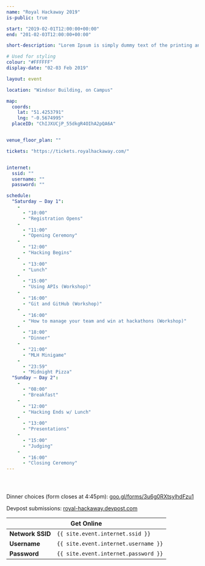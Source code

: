 ```yaml
---
name: "Royal Hackaway 2019"
is-public: true

start: "2019-02-01T12:00:00+00:00"
end: "201-02-03T12:00:00+00:00"

short-description: "Lorem Ipsum is simply dummy text of the printing and typesetting industry. Lorem Ipsum has been the industry's standard dummy text ever since the 1500s."

# Used for styling
colour: "#FFFFFF"
display-date: "02-03 Feb 2019"

layout: event

location: "Windsor Building, on Campus"

map:
  coords:
    lat: "51.4253791"
    lng: "-0.5674995"
  placeID: "ChIJXUCjP_55dkgR4OIhA2pQA6A"


venue_floor_plan: ""

tickets: "https://tickets.royalhackaway.com/"


internet:
  ssid: ""
  username: ""
  password: ""

schedule:
  "Saturday — Day 1":
    -
      - "10:00"
      - "Registration Opens"
    -
      - "11:00"
      - "Opening Ceremony"
    -
      - "12:00"
      - "Hacking Begins"
    -
      - "13:00"
      - "Lunch"
    -
      - "15:00"
      - "Using APIs (Workshop)"
    -
      - "16:00"
      - "Git and GitHub (Workshop)"
    -
      - "16:00"
      - "How to manage your team and win at hackathons (Workshop)"
    -
      - "18:00"
      - "Dinner"
    -
      - "21:00"
      - "MLH Minigame"
    -
      - "23:59"
      - "Midnight Pizza"
  "Sunday — Day 2":
    -
      - "08:00"
      - "Breakfast"
    -
      - "12:00"
      - "Hacking Ends w/ Lunch"
    -
      - "13:00"
      - "Presentations"
    -
      - "15:00"
      - "Judging"
    -
      - "16:00"
      - "Closing Ceremony"
---
```

<section id="countdown">
  <div class="container inner-top-md">
    <div class="row">
      <div class="col-md-8 col-sm-9 center-block text-center">
        <header id="countdown-1"></header>
      </div>
    </div>
  </div>
</section>

<section id="text">
  <div class="container inner-top-md">
    <div class="row">
      <div class="col-md-8 col-sm-9 center-block text-center">
        <p>
          Dinner choices (form closes at 4:45pm): <a href="https://goo.gl/forms/3u6g0RXtsylhdFzu1">goo.gl/forms/3u6g0RXtsylhdFzu1</a>
        </p><p>
          Devpost submissions: <a href="https://royal-hackaway.devpost.com/">royal-hackaway.devpost.com</a>
        </p>
      </div>
    </div>
  </div>
</section>

<section id="internet">
  <div class="container inner-sm">
    <div class="row">
      <div class="col-md-4 center-block text-center">
        <table class="table table-bordered table-striped">
          <thead>
            <tr>
              <th class="text-center" colspan="2">Get Online</th>
            </tr>
          </thead>
          <tbody>
            <tr>
              <td><b>Network SSID</b></td>
              <td><code>{{ site.event.internet.ssid }}</code></td>
            </tr>
            <tr>
              <td><b>Username</b></td>
              <td><code>{{ site.event.internet.username }}</code></td>
            </tr>
            <tr>
              <td><b>Password</b></td>
              <td><code>{{ site.event.internet.password }}</code></td>
            </tr>
          </tbody>
        </table>
      </div>
    </div>
  </div>
</section>

<section id="map" class="height-sm"></section>

<script src="https://cdn.rawgit.com/HugoGiraudel/Countdown.js/master/countdown.js"></script>
<script type="text/javascript">
var c1 = new Countdown({
  selector: '#countdown-1',
  msgBefore: '<h1 id="countdown-2"></h1><p>until the hacking begins</p>',
  msgAfter: '<h1>It\'s all over now.</h1>',
  msgPattern: '<h1>{hours} hours {minutes} minutes {seconds} seconds</h1><p>left to hack</p>',
  dateStart: new Date('2018-01-13T12:00:00+00:00'),
  dateEnd: new Date('2018-01-14T12:00:00+00:00')
}), c2 = new Countdown({
  selector: '#countdown-2',
  msgBefore: '',
  msgAfter: '',
  msgPattern: '{hours} hours {minutes} minutes {seconds} seconds',
  dateStart: new Date(),
  dateEnd: new Date('2018-01-13T12:00:00+00:00')
});
</script>
<script type="text/javascript">
  function initMap() {
    var coords = {lat: 51.4253791, lng: -0.5674995},
    map = new google.maps.Map(document.getElementById('map'), {
      center: coords,
      zoom: 16,
      keyboardShortcuts: false,
      disableDefaultUI: true,
      scrollwheel: false,
      disableDoubleClickZoom: false,
      draggable: true
    }),
    service = new google.maps.places.PlacesService(map);
    service.getDetails({
      placeId: 'ChIJXUCjP_55dkgR4OIhA2pQA6A'
    }, function(place, status) {
      if (status ===
Saturday — Day 1
10:00 	Registration Opens
11:00 	Opening Ceremony
12:00 	Hacking Begins
13:00 	Lunch
15:00 	Using APIs (Workshop)
16:00 	Git and GitHub (Workshop)
16:00 	How to manage your team and win at hackathons (Workshop)
18:00 	Dinner
21:00 	MLH Minigame
23:59 	Midnight Pizza
Sunday — Day 2
08:00 	Breakfast
12:00 	Hacking Ends w/ Lunch
13:00 	Presentations
15:00 	Judging
16:00 	Closing Ceremony
Royal Hackaway 2019

Royal Hackaway 2019 is a 24 hour hackathon taking place on the 2nd-3rd January 2018. This is great opportunity for creative inventors, designers and programmers to come together to create awesome projects.

    Windsor Building, Royal Holloway, UoL
    13 January 2018
    10:00 AM

 google.maps.places.PlacesServiceStatus.OK) {
        var marker = new google.maps.Marker({
          map: map,
          position: place.geometry.location
        }), infowindow = new google.maps.InfoWindow();
        infowindow.setContent('<div><strong>'+place.name+'</strong><br>'+'<p>'+place.formatted_address+'</p></div>');
        google.maps.event.addListener(marker, 'click', function() {
          infowindow.open(map, marker);
        });
        google.maps.event.addListenerOnce(map, 'tilesloaded', function() {
          infowindow.open(map, marker);
        });
      }
    });
  }
</script>
